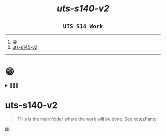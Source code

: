 <h1 align="center"><i>uts-s140-v2</i></h1>
<h2 align="center"><code>UTS S14 Work</code></h2>

---

1. [😁](#)
2. [uts-s140-v2](#uts-s140-v2)

---

# 😁

<details>
<summary>
👅👅👅
</summary>
<img src="./public/r.gif" width="400%">
</details>

# uts-s140-v2

> THis is the main folder where the work will be done. See notezPanty

jjjj
